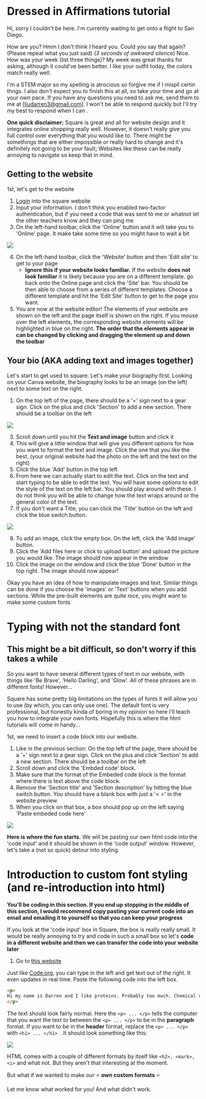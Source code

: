 # Dressed in Affirmations tutorial 

Hi, sorry I couldn't be here. I'm currently waiting to get onto a flight to San Diego.

How are you? Hmm I don't think I heard you. Could you say that again? (Please repeat what you just said) (*3 seconds of awkward silence*) Nice. How was your week (list three things)? My week was great thanks for asking, although it could've been better. I like your outfit today, the colors match really well.

I'm a STEM major so my spelling is atrocious so forgive me if I mispll certin thngs. I also don't expect you to finish this at all, so take your time and go at your own pace. If you have any questions you need to ask me, send them to me at [liudarren3@gmail.com]. I won't be able to respond quickly but I'll try my best to respond when I can .

**One quick disclaimer:** Square is great and all for website design and it integrates online shopping really well. However, it doesn't really give you full control over everything that you would like to. There might be somethings that are either impossible or really hard to change and it's definitely not going to be your fault; Websites like these can be really annoying to navigate so keep that in mind. 

## Getting to the website
1st, let's get to the website
1. [Login](https://squareup.com/login?lang_code=en-us) into the square website
2. Input your information. I don't think you enabled two-factor authentication, but if you need a code that was sent to me or whatnot let the other teachers know and they can ping me
3. On the left-hand toolbar, click the 'Online' button and it will take you to 'Online' page. It make take some time so you might have to wait a bit

![](/click_website.jpg?raw=true)

4. On the left-hand toolbar, click the 'Website' button and then 'Edit site' to get to your page 
    - **Ignore this if your website looks familiar.** If the website **does not look familiar** it is likely because you are on a different template. go back onto the Online page and click the 'Site' bar. You should be then able to choose from a series of different templates. Choose a different template and hit the 'Edit Site' button to get to the page you want.
5. You are now at the website editor! The elements of your website are shown on the left and the page itself is shown on the right. If you mouse over the left elements, the corresponding website elements will be highlighted in blue on the right. **The order that the elements appear in can be changed by clicking and dragging the element up and down the toolbar**
## Your bio (AKA adding text and images together)

Let's start to get used to square. Let's make your biography first. Looking on your Canva website, the biography looks to be an image (on the left) next to some text on the right.

1. On the top left of the page, there should be a '+' sign next to a gear sign. Click on the plus and click 'Section' to add a new section. There should be a toolbar on the left

![](/text_button.jpg?raw=true)

3. Scroll down until you hit the **Text and image** button and click it
4. This will give a little window that will give you different options for how you want to format the text and image. Click the one that you like the best. (your original website had the photo on the left and the text on the right)
5. Click the blue 'Add' button in the top left
6. From here we can actually start to edit the text. Click on the text and start typing to be able to edit the text. You will have some options to edit the style of the text on the left bar. You should play around with these. I do not think you will be able to change how the text wraps around or the general color of the text. 
7. If you don't want a Title, you can click the 'Title' button on the left and click the blue switch button.

![](/adding_image_correct.png?raw=true)

8. To add an image, click the empty box. On the left, click the 'Add image' button. 
9. Click the 'Add files here or click to upload button' and upload the picture you would like. The image should now appear in the window
10. Click the image on the window and click the blue 'Done' button in the top right. The image should now appear!

Okay you have an idea of how to manipulate images and text. Similar things can be done if you choose the 'images' or 'Text' buttons when you add sections. While the pre-built elements are quite nice, you might want to make some custom fonts

# Typing with not the standard font
## This might be a bit difficult, so don't worry if this takes a while
So you want to have several different types of text in our website, with things like 'Be Brave', 'Hello Darling', and 'Glow'. All of these phrases are in different fonts! However...

Square has some pretty big limitations on the types of fonts it will allow you to use (by which, you can only use one). The default font is very professional, but honestly kinda of boring in my opinion so here I'll teach you how to integrate your own fonts. Hopefully this is where the html tutorials will come in handy...

1st, we need to insert a code block into our website.
1. Like in the previous section: On the top left of the page, there should be a '+' sign next to a gear sign. Click on the plus and click 'Section' to add a new section. There should be a toolbar on the left
2. Scroll down and click the 'Embded code' block.
3. Make sure that the format of the Embeded code block is the format where there is text above the code block. 
4. Remove the 'Section title' and 'Section description' by hitting the blue switch button. You should have a blank box with just a '< >' in the website preview
5. When you click on that box, a box should pop up on the left saying 'Paste embeded code here'

![](/code_block_squre.png?raw=true)

**Here is where the fun starts.** We will be pasting our own html code into the 'code input' and it should be shown in the 'code output' window. However, let's take a (not so quick) detour into styling.

# Introduction to custom font styling (and re-introduction into html)

**You'll be coding in this section. If you end up stopping in the middle of this section, I would recommend copy pasting your current code into an email and emailing it to yourself so that you can keep your progress**

If you look at the 'code input' box in Square, the box is really really small. It would be really annoying to try and code in such a small box so let's **code in a different website and then we can transfer the code into your website later**

1. Go to [this website](https://realtimehtml.com/)

Just like [Code.org](), you can type in the left and get text out of the right. It even updates in real time. Paste the following code into the left box.

```html
<p>
Hi my name is Darren and I like proteins. Probably too much. Chemical reactions are happening all of the time in your body; There is a chemical reaction happening every time you move, think, eat, or really do anything. Proteins are cool because they control virtually every chemical reaction that happens in your body. They are able to control these reactions through movement. Like physical movement. Isn't that absolutely wild. What I want to do is identify these protein motions in order to help us better understand how these proteins control the biochemical reactions in our body.
</p>
```

The text should look fairly normal. Here the `<p> ... </p>` tells the computer that you want the text to between the `<p> ... </p>` to be in the **paragraph** format. If you want to be in the **header** format, replace the `<p> ... </p>` with `<h1> ... </h1> `. It should look something like this:

![](/header.png?raw=true)

HTML comes with a couple of different formats by itself like `<h2>, <mark>, <i>` and what not. But they aren't that interesting at the moment.

But what if we wanted to make our :star: **own custom formats** :star:


Let me know what worked for you! And what didn't work.
